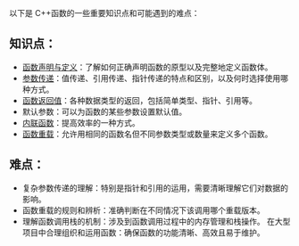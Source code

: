 以下是 C++函数的一些重要知识点和可能遇到的难点：
## 知识点：
   + [函数声明与定义](函数声明和定义.md)：了解如何正确声明函数的原型以及完整地定义函数体。
   + [参数传递](函数传参方式.md)：值传递、引用传递、指针传递的特点和区别，以及何时选择使用哪种方式。
   + [函数返回值](函数返回.md)：各种数据类型的返回，包括简单类型、指针、引用等。
   + 默认参数：可以为函数的某些参数设置默认值。
   + [内联函数](内联函数.md)：提高效率的一种方式。
   + [函数重载](函数重载.md)：允许用相同的函数名但不同参数类型或数量来定义多个函数。
## 难点：
   + 复杂参数传递的理解：特别是指针和引用的运用，需要清晰理解它们对数据的影响。
   + 函数重载的规则和辨析：准确判断在不同情况下该调用哪个重载版本。
   + 理解函数调用栈的机制：涉及到函数调用过程中的内存管理和栈操作。
在大型项目中合理组织和运用函数：确保函数的功能清晰、高效且易于维护。
